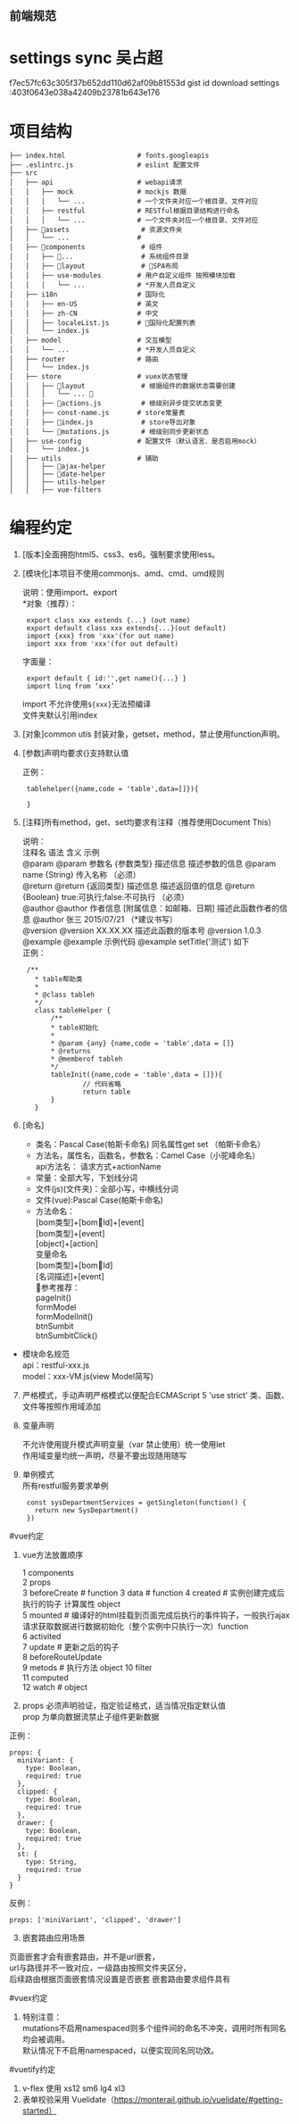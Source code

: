 ## 前端规范
# settings sync 吴占超    
  f7ec57fc63c305f37b652dd110d62af09b81553d
  gist id download settings :403f0643e038a42409b23781b643e176
# 项目结构

    ├── index.html                  # fonts.googleapis
    ├── .eslintrc.js                # eslint 配置文件
    ├── src
    │   ├── api                     # webapi请求
    │   │   ├── mock                # mockjs 数据
    │   │   │   └── ...             # 一个文件夹对应一个根目录、文件对应
    │   │   ├── restful             # RESTful根据目录结构进行命名
    │   │   │   └── ...             # 一个文件夹对应一个根目录、文件对应
    │   ├── assets                  # 资源文件夹
    │   │   └── ...                 # 
    │   ├── components              # 组件    
    │   │   ├── ...                 # 系统组件目录            
    │   │   ├── layout              # SPA布局
    │   │   ├── use-modules         # 用户自定义组件 按照模块加载
    │   │   │   └── ...             # *开发人员自定义
    │   ├── i18n                    # 国际化
    │   │   ├── en-US               # 英文
    │   │   ├── zh-CN               # 中文
    │   │   ├── localeList.js       # 国际化配置列表
    │   │   └── index.js 
    │   ├── model                   # 交互模型
    │   │   └── ...                 # *开发人员自定义
    │   ├── router                  # 路由
    │   │   └── index.js
    │   ├── store                   # vuex状态管理
    │   │   ├── layout              # 根据组件的数据状态需要创建
    │   │   │   └── ... 
    │   │   ├── actions.js          # 根级别异步提交状态变更
    │   │   ├── const-name.js       # store常量表
    │   │   ├── index.js            # store导出对象
    │   │   └── motations.js        # 根级别同步更新状态
    │   ├── use-config              # 配置文件（默认语言、是否启用mock）
    │   │   └── index.js            
    │   ├── utils                   # 辅助
    │   │   ├── ajax-helper
    │   │   ├── date-helper
    │   │   ├── utils-helper
    │   │   ├── vue-filters 


# 编程约定
1. [版本]全面拥抱html5、css3、es6。强制要求使用less。
2. [模块化]本项目不使用commonjs、amd、cmd、umd规则

   说明：使用import、export  
   *对象（推荐）：  

        export class xxx extends {...} (out name)
        export default class xxx extends{...}(out default)
        import {xxx} from 'xxx'(for out name)
        import xxx from 'xxx'(for out default)
   字面量：   

        export default { id:'',get name(){...} }
        import linq from ‘xxx’
   import 不允许使用`${xxx}`无法预编译       
   文件夹默认引用index
3. [对象]common utis 封装对象，getset，method，禁止使用function声明。
4. [参数]声明均要求{}支持默认值

   正例：  

        tablehelper({name,code = 'table',data=[]}){

        }
5. [注释]所有method，get、set均要求有注释（推荐使用Document This）

   说明：  
   注释名 语法  含义  示例  
   @param  @param 参数名 {参数类型} 描述信息  描述参数的信息 @param name {String} 传入名称 （必须）  
   @return @return {返回类型} 描述信息 描述返回值的信息    @return {Boolean} true:可执行;false:不可执行 （必须）  
   @author @author 作者信息 [附属信息：如邮箱、日期]  描述此函数作者的信息  @author 张三 2015/07/21 （*建议书写）  
   @version    @version XX.XX.XX   描述此函数的版本号   @version 1.0.3   
   @example    @example 示例代码   @example setTitle('测试') 如下  
   正例：

        /**
          * table帮助类
          * 
          * @class tableh
          */
          class tableHelper {
              /**
              * table初始化
              * 
              * @param {any} {name,code = 'table',data = []} 
              * @returns 
              * @memberof tableh
              */
              tableInit({name,code = 'table',data = []}){
                      // 代码省略
                      return table
              }
          }
6. [命名] 
   * 类名：Pascal Case(帕斯卡命名) 同名属性get set （帕斯卡命名）
   * 方法名，属性名，函数名，参数名：Camel Case（小驼峰命名）    
      api方法名： 请求方式+actionName
   * 常量：全部大写，下划线分词
   * 文件(js)(文件夹)：全部小写，中横线分词
   * 文件(vue):Pascal Case(帕斯卡命名)
   * 方法命名：  
    [bom类型]+[bomId]+[event]  
    [bom类型]+[event]  
    [object]+[action]  
    变量命名  
    [bom类型]+[bomId]   
    [名词描述]+[event]  
    参考推荐：  
    pageInit()  
    formModel  
    formModelInit()  
    btnSumbit  
    btnSumbitClick()  
  * 模块命名规范   
    api：restful-xxx.js   
    model：xxx-VM.js(view Model简写)

    
7. 严格模式，手动声明严格模式以便配合ECMAScript 5 'use strict' 类、函数、文件等按照作用域添加
8. 变量声明

   不允许使用提升模式声明变量（var 禁止使用）统一使用let  
   作用域变量均统一声明，尽量不要出现随用随写

9. 单例模式  
  所有restful服务要求单例  

        const sysDepartmentServices = getSingleton(function() {
          return new SysDepartment()
        })

#vue约定
1. vue方法放置顺序

    1 components  
    2 props  
    3 beforeCreate            # function
    3 data                    # function
    4 created                 # 实例创建完成后执行的钩子 计算属性 object  
    5 mounted                 # 编译好的html挂载到页面完成后执行的事件钩子，一般执行ajax请求获取数据进行数据初始化（整个实例中只执行一次）function     
    6 activited  
    7 update                  # 更新之后的钩子   
    8 beforeRouteUpdate  
    9 metods                  # 执行方法 object
    10 filter   
    11 computed  
    12 watch                  # object
2. props 必须声明验证，指定验证格式，适当情况指定默认值    
   prop 为单向数据流禁止子组件更新数据

  正例：

    props: {
      miniVariant: {
        type: Boolean,
        required: true
      },
      clipped: {
        type: Boolean,
        required: true
      },
      drawer: {
        type: Boolean,
        required: true
      },
      st: {
        type: String,
        required: true
      }
    }
  反例：

    props: ['miniVariant', 'clipped', 'drawer']
3. 嵌套路由应用场景

  页面嵌套才会有嵌套路由，并不是url嵌套，  
  url与路径并不一致对应，一级路由按照文件夹区分，  
  后续路由根据页面嵌套情况设置是否嵌套
  嵌套路由要求组件具有<router-view></router-view>  

#vuex约定
1. 特别注意：  
    mutations不启用namespaced则多个组件间的命名不冲突，调用时所有同名均会被调用。   
    默认情况下不启用namespaced，以便实现同名同功效。

#vuetify约定
1. v-flex 使用 xs12 sm6 lg4 xl3
2. 表单校验采用 Vuelidate（https://monterail.github.io/vuelidate/#getting-started）    